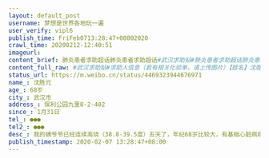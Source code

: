 ```yaml
---
layout: default_post
username: 梦想是世界各地玩一遍
user_verify: vipl6
publish_time: FriFeb0713:28:47+08002020
crawl_time: 20200212-12:40:51
imageurl: 
content_brief: 肺炎患者求助超话肺炎患者求助超话#武汉求助贴#肺炎患者求助超话肺炎患者求助超话 求助人信息（若有相关化验单，请上传图片）【姓名】沈胜元【年龄】68岁【所在城市】武汉市【所在小区、社区】保利公园九里8-2-402【患病时间】1月31日【联系方式】●●●【其他紧急联系人 ...全文
content_full_raw: #武汉求助贴#求助人信息（若有相关化验单，请上传图片）【姓名】沈胜元【年龄】68岁【所在城市】武汉市【所在小区、社区】保利公园九里8-2-402【患病时间】1月31日【联系方式】●●●【其他紧急联系人】●●●【病情描述】我的姨爷爷已经连续高烧（38.8-39.5度）五天了，年纪68岁比较大，有基础心脏病病史。昨天排到队去医院后，拍CT发现双肺已经感染，吃药后没有明显改善，持续高烧，昨天半夜已经做了核酸检测，但是被告知结果起码需要等待三天以上，现在只有在家隔离，持续高烧，有时意识不清，急需住院治疗，不能再拖了！如果可以看到这条的，麻烦帮我顶上去，家里的老人不能再这样拖下去了，谢谢各位了！求助人联系电话:沈艳柳（女儿）●●●；沈莎莎（侄女）●●●@环球网@财经@楚天交通广播@第一财经日报@财经@多看武汉@凤凰网@观察者网@国家应急广播@环球时报@环球网@华中科技大学@湖北省政府门户网站@湖北经视@每日经济新闻@每日经济新闻@国家应急广播@经济观察报
status_url: https://m.weibo.cn/status/4469323944676971
name_: 沈胜元
age_: 68岁
city_: 武汉市
address_: 保利公园九里8-2-402
since_: 1月31日
tel_: ●●●
tel2_: ●●●
desc_: 我的姨爷爷已经连续高烧（38.8-39.5度）五天了，年纪68岁比较大，有基础心脏病病史。昨天排到队去医院后，拍CT发现双肺已经感染，吃药后没有明显改善，持续高烧，昨天半夜已经做了核酸检测，但是被告知结果起码需要等待三天以上，现在只有在家隔离，持续高烧，有时意识不清，急需住院治疗，不能再拖了！如果可以看到这条的，麻烦帮我顶上去，家里的老人不能再这样拖下去了，谢谢各位了！求助人联系电话沈艳柳（女儿）●●●；沈莎莎（侄女）●●●@环球网@财经@楚天交通广播@第一财经日报@财经@多看武汉@凤凰网@观察者网@国家应急广播@环球时报@环球网@华中科技大学@湖北省政府门户网站@湖北经视@每日经济新闻@每日经济新闻@国家应急广播@经济观察报
publish_timestamp: 2020-02-07 13:28:47+08:00
---
```

